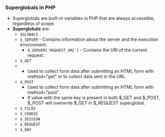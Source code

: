 ### Superglobals in PHP
- Superglobals are built-in variables in PHP that are always accessible, regardless of scope.
- **Superglobals** are:
  - `$GLOBALS`
  - `$_SERVER` - Contains information about the server and the execution environment.
    - `$_SERVER['REQUEST_URI']` - Contains the URI of the current request.
  - `$_GET` 
  -   - Used to collect form data after submitting an HTML form with method="get" or to collect data sent in the URL.
  - `$_POST` 
      - Used to collect form data after submitting an HTML form with method="post".
      - If value with the same key is present in both $_GET and $_POST, $_POST will overwrite $_GET in $_REQUEST superglobal.
  - `$_FILES`
  - `$_COOKIE`
  - `$_SESSION`
  - `$_REQUEST`
  - `$_ENV`
